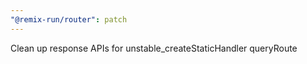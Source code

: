 ```yaml
---
"@remix-run/router": patch
---
```


Clean up response APIs for unstable_createStaticHandler queryRoute
